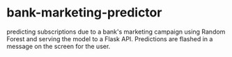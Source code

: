 # bank-marketing-predictor
predicting subscriptions due to a bank's marketing campaign using Random Forest and serving the model to a Flask API. Predictions are flashed in a message on the screen for the user.
